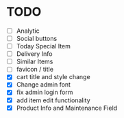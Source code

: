 # TODO
- [ ] Analytic
- [ ] Social buttons
- [ ] Today Special Item
- [ ] Delivery Info
- [ ] Similar Items
- [ ] favicon / title
- [x] cart title and style change
- [x] Change admin font
- [x] fix admin login form
- [x] add item edit functionality
- [x] Product Info and Maintenance Field
